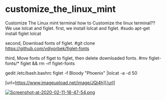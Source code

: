 # customize_the_linux_mint
Customize The Linux mint terminal
how to Customize the linux terminal?? 
We use lolcat and figlet.
first, we install lolcat and figlet.
#sudo apt-get install figlet lolcat

second, Download fonts of figlet.
#git clone https://github.com/vdiyorbek/figlet-fonts

third, Move fonts of figet to figlet, then delete downloaded fonts.
#mv figlet-fonts/* figlet && rm -rf figlet-fonts

gedit /etc/bash.bashrc
	figlet -f Bloody "Phoenix" |lolcat -a -d 50
	
  <a href="https://www.imageupload.net/image/JQi4h"></a>
  
  [url=https://www.imageupload.net/image/JQi4h][/url]
  
  
  [![Screenshot-at-2020-02-11-18-47-54.png](https://www.imageupload.net/upload-image/2020/02/11/Screenshot-at-2020-02-11-18-47-54.png)](https://www.imageupload.net/image/JQi4h)
